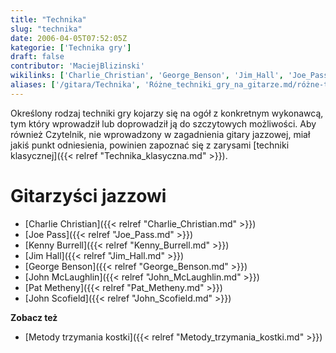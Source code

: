 ```yaml
---
title: "Technika"
slug: "technika"
date: 2006-04-05T07:52:05Z
kategorie: ['Technika gry']
draft: false
contributor: 'MaciejBlizinski'
wikilinks: ['Charlie_Christian', 'George_Benson', 'Jim_Hall', 'Joe_Pass', 'John_McLaughlin', 'John_Scofield', 'Kenny_Burrell', 'Metody_trzymania_kostki', 'Pat_Metheny', 'technika_klasyczna']
aliases: ['/gitara/Technika', 'Różne_techniki_gry_na_gitarze.md/różne-techniki-gry-na-gitarze']
---
```

Określony rodzaj techniki gry kojarzy się na ogół z konkretnym
wykonawcą, tym który wprowadził lub doprowadził ją do szczytowych
możliwości. Aby również Czytelnik, nie wprowadzony w zagadnienia gitary
jazzowej, miał jakiś punkt odniesienia, powinien zapoznać się z zarysami
[techniki klasycznej]({{< relref "Technika_klasyczna.md" >}}).

# Gitarzyści jazzowi

  - [Charlie Christian]({{< relref "Charlie_Christian.md" >}})
  - [Joe Pass]({{< relref "Joe_Pass.md" >}})
  - [Kenny Burrell]({{< relref "Kenny_Burrell.md" >}})
  - [Jim Hall]({{< relref "Jim_Hall.md" >}})
  - [George Benson]({{< relref "George_Benson.md" >}})
  - [John McLaughlin]({{< relref "John_McLaughlin.md" >}})
  - [Pat Metheny]({{< relref "Pat_Metheny.md" >}})
  - [John Scofield]({{< relref "John_Scofield.md" >}})

**Zobacz też**

  - [Metody trzymania kostki]({{< relref "Metody_trzymania_kostki.md" >}})

